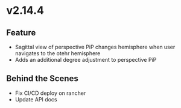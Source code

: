 # v2.14.4

## Feature

- Sagittal view of perspective PiP changes hemisphere when user navigates to the otehr hemisphere
- Adds an additional degree adjustment to perspective PiP

## Behind the Scenes

- Fix CI/CD deploy on rancher
- Update API docs

